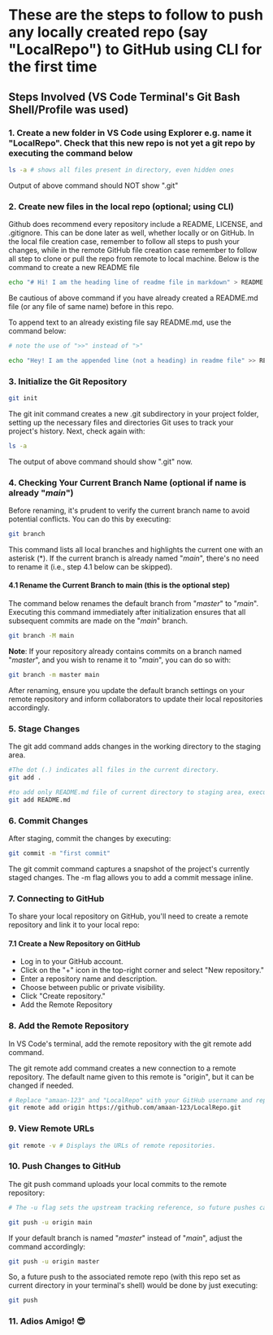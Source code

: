 # These are the steps to follow to push any locally created repo (say "LocalRepo") to GitHub using CLI for the first time

## Steps Involved (VS Code  Terminal's Git Bash Shell/Profile was used)

### 1. Create a new folder in VS Code using Explorer e.g. name it "LocalRepo". Check that this new repo is not yet a git repo by executing the command below

```bash
ls -a # shows all files present in directory, even hidden ones
```

Output of above command should NOT show ".git"

### 2. Create new files in the local repo (optional; using CLI)

Github does recommend every repository include a README, LICENSE, and .gitignore. This can be done later as well, whether locally or on GitHub. In the local file creation case, remember to follow all steps to push your changes, while in the remote GitHub file creation case remember to follow all step to clone or pull the repo from remote to local machine. Below is the command to create a new README file

```bash
echo "# Hi! I am the heading line of readme file in markdown" > README.md
```

Be cautious of above command if you have already created a README.md file (or any file of same name) before in this repo.

To append text to an already existing file say README.md, use the command below:

```bash
# note the use of ">>" instead of ">"

echo "Hey! I am the appended line (not a heading) in readme file" >> README.md
```

### 3. Initialize the Git Repository

```bash
git init
```

The git init command creates a new .git subdirectory in your project folder, setting up the necessary files and directories Git uses to track your project's history. Next, check again with:

```bash
ls -a
```

The output of above command should show ".git" now.

### 4. Checking Your Current Branch Name (optional if name is already "*main*")

Before renaming, it's prudent to verify the current branch name to avoid potential conflicts. You can do this by executing:

```bash
git branch
```

This command lists all local branches and highlights the current one with an asterisk (*). If the current branch is already named "*main*", there's no need to rename it (i.e., step 4.1 below can be skipped).

#### 4.1 Rename the Current Branch to main (this is the optional step)

The command below renames the default branch from "*master*" to "*main*". Executing this command immediately after initialization ensures that all subsequent commits are made on the "*main*" branch.

```bash
git branch -M main
```

**Note**: If your repository already contains commits on a branch named "*master*", and you wish to rename it to "*main*", you can do so with:

```bash
git branch -m master main
```

After renaming, ensure you update the default branch settings on your remote repository and inform collaborators to update their local repositories accordingly.

### 5. Stage Changes

The git add command adds changes in the working directory to the staging area.

```bash
#The dot (.) indicates all files in the current directory.
git add .

#to add only README.md file of current directory to staging area, execute:
git add README.md
```

### 6. Commit Changes

After staging, commit the changes by executing:

```bash
git commit -m "first commit"
```

The git commit command captures a snapshot of the project's currently staged changes. The -m flag allows you to add a commit message inline.

### 7. Connecting to GitHub

To share your local repository on GitHub, you'll need to create a remote repository and link it to your local repo:

#### 7.1 Create a New Repository on GitHub

- Log in to your GitHub account.
- Click on the "+" icon in the top-right corner and select "New repository."
- Enter a repository name and description.
- Choose between public or private visibility.
- Click "Create repository."
- Add the Remote Repository

### 8. Add the Remote Repository

In VS Code's terminal, add the remote repository with the git remote add command.

The git remote add command creates a new connection to a remote repository. The default name given to this remote is "origin", but it can be changed if needed.

```bash
# Replace "amaan-123" and "LocalRepo" with your GitHub username and repository name, respectively.
git remote add origin https://github.com/amaan-123/LocalRepo.git
```

### 9. View Remote URLs

```bash
git remote -v # Displays the URLs of remote repositories.
```

### 10. Push Changes to GitHub

The git push command uploads your local commits to the remote repository:

```bash
# The -u flag sets the upstream tracking reference, so future pushes can be done with just git push:

git push -u origin main
```

If your default branch is named "*master*" instead of "*main*", adjust the command accordingly:

```bash
git push -u origin master 
```

So, a future push to the associated remote repo (with this repo set as current directory in your terminal's shell) would be done by just executing:

```bash
git push
```

### 11. Adios Amigo! 😎
